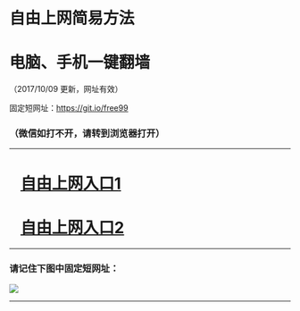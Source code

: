 ﻿# 自由上网简易方法

# 电脑、手机一键翻墙

（2017/10/09 更新，网址有效）

固定短网址：https://git.io/free99

### （微信如打不开，请转到浏览器打开）


***





# &nbsp;&nbsp; <a href="http://ft8278314.fwq-tz-1001.info/fwqtz01.html?t=100900125492 " target="_blank">自由上网入口1</a>
# &nbsp;&nbsp; <a href="http://ft60445873.fwq-tz-1002.info/fwqtz02.html?t=100900115282 " target="_blank">自由上网入口2</a>
***

### 请记住下图中固定短网址：

<img src="https://s3-us-west-2.amazonaws.com/fwq-1001/yjfq-20170905okok.png" /> 


***

